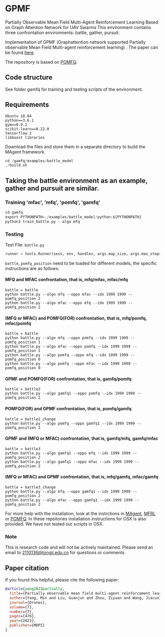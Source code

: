 # GPMF
Partially Observable Mean Field Multi-Agent Reinforcement  Learning Based on Graph Attention Network for UAV Swarms
This environment contains three confrontation environments: battle, gather, pursuit.

Implementation of GPMF (Graphattention network supported Partially observable Mean Field Multi-agent reinforcement learning) . The paper can be found [here](https://doi.org/10.3390/drones7070476).

The repository is based on [POMFQ](https://github.com/Sriram94/pomfrl).

## Code structure

See folder gamfq for training and testing scripts of the environment.

## Requirements
```linux
Ubuntu 18.04
python==3.6.1
gym==0.9.2
scikit-learn==0.22.0
tensorflow 2
libboost libraries
```
Download the files and store them in a separate directory to build the MAgent framework.
```python
cd /gamfq/examples/battle_model
./build.sh
```
## Taking the battle environment as an example, gather and pursuit are similar.
### Training 'mfac', 'mfq', 'pomfq', 'gamfq'

```python
cd gamfq
export PYTHONPATH=./examples/battle_model/python:${PYTHONPATH}
python3 train_battle.py --algo mfq
```

### Testing

Test File: ```battle.py```

```python
runner = tools.Runner(sess, env, handles, args.map_size, args.max_steps, models, battle, pomfq_position, render_every=0)
```

```battle```, ```pomfq_position``` need to be loaded for different models, the specific instructions are as follows:
#### MFQ and MFAC confrontation, that is, mfq/mfac, mfac/mfq
```
battle = battle
python battle.py --algo mfq --oppo mfac --idx 1999 1999 --pomfq_position 2
python battle.py --algo mfac --oppo mfq --idx 1999 1999 --pomfq_position 2
```
#### (MFQ or MFAC) and POMFQ(FOR) confrontation, that is, mfq/pomfq, mfac/pomfq
```
battle = battle
python battle.py --algo mfq --oppo pomfq --idx 1999 1999 --pomfq_position 1
python battle.py --algo mfac --oppo pomfq --idx 1999 1999 --pomfq_position 1
python battle.py --algo pomfq --oppo mfq --idx 1999 1999 --pomfq_position 0
python battle.py --algo pomfq --oppo mfac --idx 1999 1999 --pomfq_position 0
```
#### GPMF and POMFQ(FOR) confrontation, that is, gamfq/pomfq
```
battle = battle2
python battle.py --algo gamfq1 --oppo pomfq --idx 1999 1999 --pomfq_position 2
```
#### POMFQ(FOR) and GPMF confrontation, that is, pomfq/gamfq
```
battle = battle2_change
python battle.py --algo pomfq --oppo gamfq1 --idx 1999 1999 --pomfq_position 2
```
#### GPMF and (MFQ or MFAC) confrontation, that is, gamfq/mfq, gamfq/mfac
```
battle = battle3
python battle.py --algo gamfq1 --oppo mfq --idx 1999 1999 --pomfq_position 2
python battle.py --algo gamfq1 --oppo mfac --idx 1999 1999 --pomfq_position 2
```
#### (MFQ or MFAC) and GPMF confrontation, that is, mfq/gamfq, mfac/gamfq
```
battle = battle3_change
python battle.py --algo mfq --oppo gamfq1 --idx 1999 1999 --pomfq_position 2
python battle.py --algo mfac --oppo gamfq1 --idx 1999 1999 --pomfq_position 2
```

For more help with the installation, look at the instrctions in [MAgent](https://github.com/geek-ai/MAgent), [MFRL](https://github.com/mlii/mfrl) or [POMFQ](https://github.com/Sriram94/pomfrl). In these repsitories installation instructions for OSX is also provided. We have not tested our scripts in OSX.


### Note
This is research code and will not be actively maintained. Please send an email to 2110136@tongji.edu.cn for questions or comments.

## Paper citation
If you found this helpful, please cite the following paper:

```bibtex
@article{yang2023partially,
  title={Partially observable mean field multi-agent reinforcement learning based on graph attention network for UAV swarms},
  author={Yang, Min and Liu, Guanjun and Zhou, Ziyuan and Wang, Jiacun},
  journal={Drones},
  volume={7},
  number={7},
  pages={476},
  year={2023},
  publisher={MDPI}
}
```






